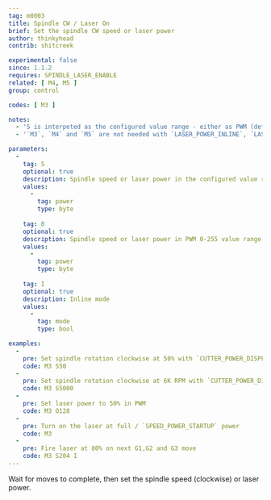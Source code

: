 ```yaml
---
tag: m0003
title: Spindle CW / Laser On
brief: Set the spindle CW speed or laser power
author: thinkyhead
contrib: shitcreek

experimental: false
since: 1.1.2
requires: SPINDLE_LASER_ENABLE
related: [ M4, M5 ]
group: control

codes: [ M3 ]

notes:
  - 'S is interpeted as the configured value range - either as PWM (default), Percentage, or RPM (see `CUTTER_POWER_DISPLAY`).'
  - '`M3`, `M4` and `M5` are not needed with `LASER_POWER_INLINE`, `LASER_MOVE_POWER` and `LASER_MOVE_G0_OFF` enabled.'

parameters:
  -
    tag: S
    optional: true
    description: Spindle speed or laser power in the configured value range (see `CUTTER_POWER_DISPLAY`) (PWM 0-255 value range by default)
    values:
      -
        tag: power
        type: byte
    
    tag: 0
    optional: true
    description: Spindle speed or laser power in PWM 0-255 value range
    values:
      -
        tag: power
        type: byte
        
    tag: I
    optional: true
    description: Inline mode
    values:
      -
        tag: mode
        type: bool

examples:
  -
    pre: Set spindle rotation clockwise at 50% with `CUTTER_POWER_DISPLAY` set to `PERCENT`
    code: M3 S50
  -
    pre: Set spindle rotation clockwise at 6K RPM with `CUTTER_POWER_DISPLAY` set to `RPM`
    code: M3 S5000
  -
    pre: Set laser power to 50% in PWM
    code: M3 O128
  -
    pre: Turn on the laser at full / `SPEED_POWER_STARTUP` power
    code: M3
  -
    pre: Fire laser at 80% on next G1,G2 and G3 move
    code: M3 S204 I
---
```


Wait for moves to complete, then set the spindle speed (clockwise) or laser power.

